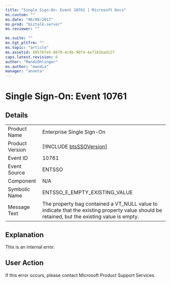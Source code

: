```yaml
---
title: "Single Sign-On: Event 10761 | Microsoft Docs"
ms.custom: ""
ms.date: "06/08/2017"
ms.prod: "biztalk-server"
ms.reviewer: ""

ms.suite: ""
ms.tgt_pltfrm: ""
ms.topic: "article"
ms.assetid: 89576fe5-0870-4c8b-90f4-4e7182bad127
caps.latest.revision: 6
author: "MandiOhlinger"
ms.author: "mandia"
manager: "anneta"
---
```

# Single Sign-On: Event 10761
## Details  
  
|                 |                                                                                                                                              |
|-----------------|----------------------------------------------------------------------------------------------------------------------------------------------|
|  Product Name   |                                                          Enterprise Single Sign-On                                                           |
| Product Version |                                         [!INCLUDE [btsSSOVersion](../includes/btsssoversion-md.md)]                                          |
|    Event ID     |                                                                    10761                                                                     |
|  Event Source   |                                                                    ENTSSO                                                                    |
|    Component    |                                                                     N/A                                                                      |
|  Symbolic Name  |                                                        ENTSSO_E_EMPTY_EXISTING_VALUE                                                         |
|  Message Text   | The property bag contained a VT_NULL value to indicate that the existing property value should be retained, but the existing value is empty. |
  
## Explanation  
 This is an internal error.  
  
## User Action  
 If this error occurs, please contact Microsoft Product Support Services.
